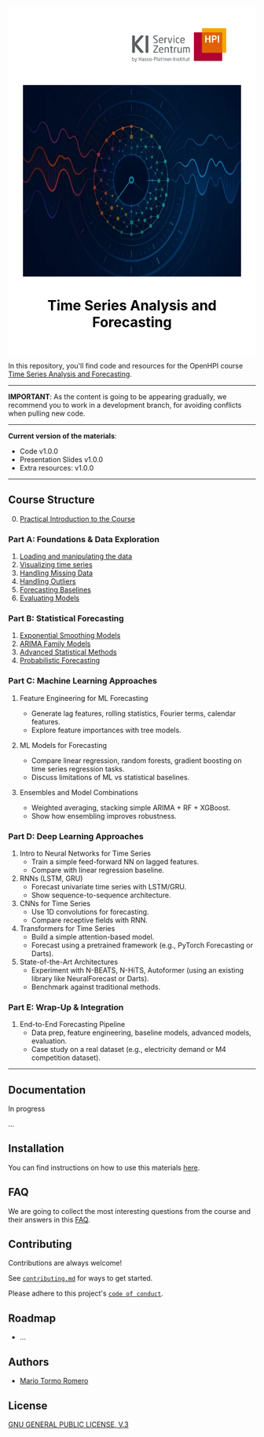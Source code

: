 <div style="background-color: #ffffff; color: #000000; padding: 30px;">
    <p style="text-align:right;"><img src="./media/images/kisz_logo.png" alt="kisz logo" width="192" height="69" style="margin-right: 30px; margin-bottom:30px;"></p>
    <p style="text-align:center;"><img src="./media/images/mooc_image.png" alt="mooc image" width="628" height="390"></p>
    <h1 style="text-align:center;"> Time Series Analysis and Forecasting </h1>
</div>

In this repository, you'll find code and resources for the OpenHPI course [Time Series Analysis and Forecasting](https://open.hpi.de/courses/timeseries2025).

---

**IMPORTANT**: As the content is going to be appearing gradually, we recommend you to work in a development branch, for avoiding conflicts when pulling new code.  

---

**Current version of the materials**:

- Code v1.0.0
- Presentation Slides v1.0.0
- Extra resources: v1.0.0

---

## Course Structure

0. [Practical Introduction to the Course](./notebooks/01_Introduction.ipynb)

### Part A: Foundations & Data Exploration

1. [Loading and manipulating the data](./notebooks/A01_Loading_data.ipynb)
2. [Visualizing time series](./notebooks/A02_Basic_plotting.ipynb)
3. [Handling Missing Data](./notebooks/A03_Handling_missing_data.ipynb)
4. [Handling Outliers](./notebooks/A04_Handling_outliers.ipynb)
5. [Forecasting Baselines](./notebooks/A05_Handling_outliers.ipynb)
6. [Evaluating Models](./notebooks/A06_Evaluating_models.ipynb)

### Part B: Statistical Forecasting

1. [Exponential Smoothing Models](./notebooks/B01_Exponential_smoothing_models.ipynb)
2. [ARIMA Family Models](./notebooks/B02_ARIMA_models.ipynb)
3. [Advanced Statistical Methods](./notebooks/B03_Advanced_statistical_models.ipynb)
4. [Probabilistic Forecasting](./notebooks/B04_Probabilistic_forecasting.ipynb)

### Part C: Machine Learning Approaches

1. Feature Engineering for ML Forecasting
    - Generate lag features, rolling statistics, Fourier terms, calendar features.
    - Explore feature importances with tree models.

2. ML Models for Forecasting
    - Compare linear regression, random forests, gradient boosting on time series regression tasks.
    - Discuss limitations of ML vs statistical baselines.
3. Ensembles and Model Combinations
    - Weighted averaging, stacking simple ARIMA + RF + XGBoost.
    - Show how ensembling improves robustness.

### Part D: Deep Learning Approaches

1. Intro to Neural Networks for Time Series
    - Train a simple feed-forward NN on lagged features.
    - Compare with linear regression baseline.
2. RNNs (LSTM, GRU)
    - Forecast univariate time series with LSTM/GRU.
    - Show sequence-to-sequence architecture.
3. CNNs for Time Series
    - Use 1D convolutions for forecasting.
    - Compare receptive fields with RNN.
4. Transformers for Time Series
    - Build a simple attention-based model.
    - Forecast using a pretrained framework (e.g., PyTorch Forecasting or Darts).
5. State-of-the-Art Architectures
    - Experiment with N-BEATS, N-HiTS, Autoformer (using an existing library like NeuralForecast or Darts).
    - Benchmark against traditional methods.

### Part E: Wrap-Up & Integration

1. End-to-End Forecasting Pipeline
    - Data prep, feature engineering, baseline models, advanced models, evaluation.
    - Case study on a real dataset (e.g., electricity demand or M4 competition dataset).

---

## Documentation

In progress

...

## Installation

You can find instructions on how to use this materials [here](/notebooks/01_Introduction.ipynb).

## FAQ

We are going to collect the most interesting questions from the course and their answers in this [FAQ](FAQ.md).

## Contributing

Contributions are always welcome!

See [`contributing.md`](contributing.md) for ways to get started.

Please adhere to this project's [`code of conduct`](CODE_OF_CONDUCT.md).

## Roadmap

- ...

## Authors

- [Mario Tormo Romero](https://github.com/mt0rm0)

## License

[GNU GENERAL PUBLIC LICENSE, V.3](LICENSE)
